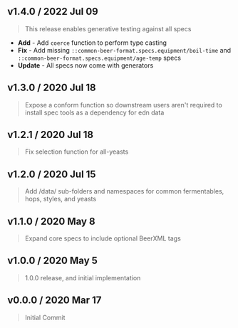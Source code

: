 ## v1.4.0 / 2022 Jul 09

> This release enables generative testing against all specs

* **Add** - Add `coerce` function to perform type casting
* **Fix** - Add missing `::common-beer-format.specs.equipment/boil-time` and `::common-beer-format.specs.equipment/age-temp` specs
* **Update** - All specs now come with generators

## v1.3.0 / 2020 Jul 18

> Expose a conform function so downstream users aren't required to install spec tools as a dependency for edn data

## v1.2.1 / 2020 Jul 18

> Fix selection function for all-yeasts

## v1.2.0 / 2020 Jul 15

> Add /data/ sub-folders and namespaces for common fermentables, hops, styles, and yeasts

## v1.1.0 / 2020 May 8

> Expand core specs to include optional BeerXML tags

## v1.0.0 / 2020 May 5

> 1.0.0 release, and initial implementation

## v0.0.0 / 2020 Mar 17

> Initial Commit
